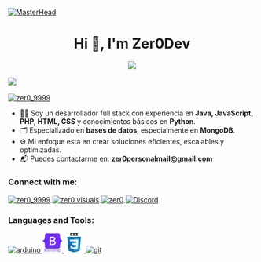 [![MasterHead](https://i.pinimg.com/originals/9d/1f/82/9d1f82cc324e498dd5127a6ed0296dac.gif)](https://skyzer0dev.com)

<h1 align="center">Hi 👋, I'm Zer0Dev</h1>
<div align="center">
  <img src="https://readme-typing-svg.herokuapp.com?size=25&color=9146ff&lines=Full-Stack+Dev/Discord+Bot+Dev+Expert|">
</div>

![](https://lanyard.cnrad.dev/api/817515739711406140)

<p align="left"> 
  <a href="https://twitter.com/zer0_9999" target="blank">
    <img src="https://img.shields.io/twitter/follow/zer0_9999?logo=twitter&style=for-the-badge" alt="zer0_9999" />
  </a> 
</p>

- 👨‍💻 Soy un desarrollador full stack con experiencia en <strong>Java, JavaScript, PHP, HTML, CSS</strong> y conocimientos básicos en <strong>Python</strong>.
- 🗂️ Especializado en <strong>bases de datos</strong>, especialmente en <strong>MongoDB</strong>.
- ⚙️ Mi enfoque está en crear soluciones eficientes, escalables y optimizadas.
- 📬 Puedes contactarme en: <strong>zer0personalmail@gmail.com</strong>

<h3 align="left">Connect with me:</h3>
<p align="left">
  <a href="https://twitter.com/zer0_9999" target="blank">
    <img align="center" src="https://raw.githubusercontent.com/rahuldkjain/github-profile-readme-generator/master/src/images/icons/Social/twitter.svg" alt="zer0_9999" height="30" width="40" />
  </a>
  <a href="https://www.behance.net/zer0visuals" target="blank">
    <img align="center" src="https://raw.githubusercontent.com/rahuldkjain/github-profile-readme-generator/master/src/images/icons/Social/behance.svg" alt="zer0 visuals" height="30" width="40" />
  </a>
  <a href="https://www.youtube.com/c/zer0" target="blank">
    <img align="center" src="https://raw.githubusercontent.com/rahuldkjain/github-profile-readme-generator/master/src/images/icons/Social/youtube.svg" alt="zer0" height="30" width="40" />
  </a>
  <a href="https://discord.gg/pokemon-kingdom" target="blank">
    <img align="center" src="https://raw.githubusercontent.com/rahuldkjain/github-profile-readme-generator/master/src/images/icons/Social/discord.svg" alt="Discord" height="30" width="40" />
  </a>
</p>

<h3 align="left">Languages and Tools:</h3>
<p align="left"> 
  <a href="https://www.arduino.cc/" target="_blank" rel="noreferrer"> 
    <img src="https://cdn.worldvectorlogo.com/logos/arduino-1.svg" alt="arduino" width="40" height="40"/> 
  </a> 
  <a href="https://getbootstrap.com" target="_blank" rel="noreferrer"> 
    <img src="https://raw.githubusercontent.com/devicons/devicon/master/icons/bootstrap/bootstrap-plain-wordmark.svg" alt="bootstrap" width="40" height="40"/> 
  </a> 
  <a href="https://www.w3schools.com/css/" target="_blank" rel="noreferrer"> 
    <img src="https://raw.githubusercontent.com/devicons/devicon/master/icons/css3/css3-original-wordmark.svg" alt="css3" width="40" height="40"/> 
  </a> 
  <a href="https://git-scm.com/" target="_blank" rel="noreferrer"> 
    <img src="https://www.vectorlogo.zone/logos/git-scm/git-scm-icon.svg" alt="git" width="40" height="40"/> 
  </a> 
  <a href="https://www.w3.org/html/" target="_blank
